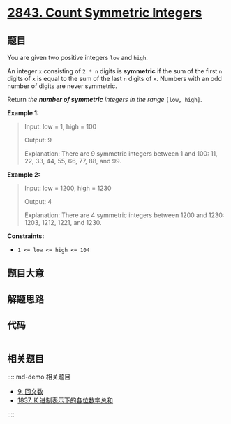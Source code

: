 # [2843.   Count Symmetric Integers](https://leetcode.com/problems/count-symmetric-integers)

## 题目

You are given two positive integers `low` and `high`.

An integer `x` consisting of `2 * n` digits is **symmetric** if the sum of the
first `n` digits of `x` is equal to the sum of the last `n` digits of `x`.
Numbers with an odd number of digits are never symmetric.

Return _the **number of symmetric** integers in the range_ `[low, high]`.



**Example 1:**

> Input: low = 1, high = 100
> 
> Output: 9
> 
> Explanation: There are 9 symmetric integers between 1 and 100: 11, 22, 33, 44, 55, 66, 77, 88, and 99.

**Example 2:**

> Input: low = 1200, high = 1230
> 
> Output: 4
> 
> Explanation: There are 4 symmetric integers between 1200 and 1230: 1203, 1212, 1221, and 1230.

**Constraints:**

  * `1 <= low <= high <= 104`


## 题目大意

## 解题思路

## 代码

```javascript

```

## 相关题目

:::: md-demo 相关题目
- [9. 回文数](./0009.md)
- [1837. K 进制表示下的各位数字总和](https://leetcode.com/problems/sum-of-digits-in-base-k)

::::
